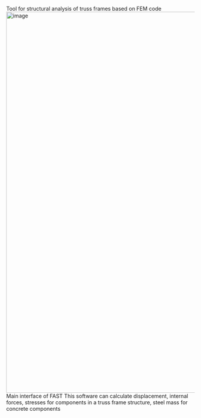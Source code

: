 Tool for structural analysis of truss frames based on FEM code
<img width="1920" height="1018" alt="image" src="https://github.com/user-attachments/assets/8ca30c99-1954-4ee0-8bbc-2a22991a0840" />
Main interface of FAST
This software can calculate displacement, internal forces, stresses for components in a truss frame structure, steel mass for concrete components
